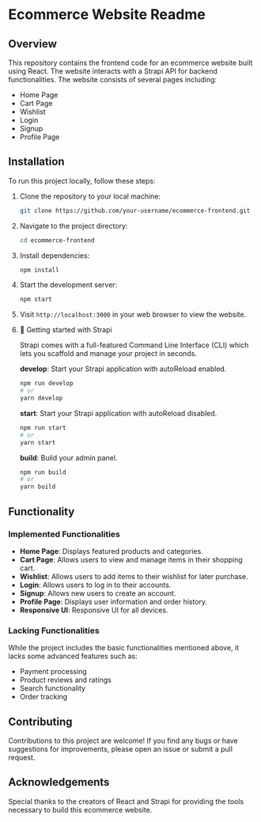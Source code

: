 # Ecommerce Website Readme

## Overview

This repository contains the frontend code for an ecommerce website built using React. The website interacts with a Strapi API for backend functionalities. The website consists of several pages including:

- Home Page
- Cart Page
- Wishlist
- Login
- Signup
- Profile Page

## Installation

To run this project locally, follow these steps:

1. Clone the repository to your local machine:

   ```bash
   git clone https://github.com/your-username/ecommerce-frontend.git
   ```

2. Navigate to the project directory:

   ```bash
   cd ecommerce-frontend
   ```

3. Install dependencies:

   ```bash
   npm install
   ```

4. Start the development server:

   ```bash
   npm start
   ```

5. Visit `http://localhost:3000` in your web browser to view the website.

6. 🚀 Getting started with Strapi

   Strapi comes with a full-featured Command Line Interface (CLI) which lets you scaffold and manage your project in seconds.

   **develop**: Start your Strapi application with autoReload enabled.

   ```bash
   npm run develop
   # or
   yarn develop
   ```

   **start**: Start your Strapi application with autoReload disabled.

   ```bash
   npm run start
   # or
   yarn start
   ```

   **build**: Build your admin panel.

   ```bash
   npm run build
   # or
   yarn build
   ```

## Functionality

### Implemented Functionalities

- **Home Page**: Displays featured products and categories.
- **Cart Page**: Allows users to view and manage items in their shopping cart.
- **Wishlist**: Allows users to add items to their wishlist for later purchase.
- **Login**: Allows users to log in to their accounts.
- **Signup**: Allows new users to create an account.
- **Profile Page**: Displays user information and order history.
- **Responsive UI**: Responsive UI for all devices.

### Lacking Functionalities

While the project includes the basic functionalities mentioned above, it lacks some advanced features such as:

- Payment processing
- Product reviews and ratings
- Search functionality
- Order tracking


## Contributing

Contributions to this project are welcome! If you find any bugs or have suggestions for improvements, please open an issue or submit a pull request.


## Acknowledgements

Special thanks to the creators of React and Strapi for providing the tools necessary to build this ecommerce website.